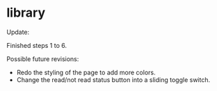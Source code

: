 # library

Update:

Finished steps 1 to 6.

Possible future revisions:
- Redo the styling of the page to add more colors.
- Change the read/not read status button into a sliding toggle switch.
